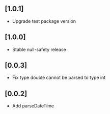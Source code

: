 ## [1.0.1]
- Upgrade test package version

## [1.0.0]

- Stable null-safety release

## [0.0.3]

- Fix type double cannot be parsed to type int

## [0.0.2]

- Add parseDateTime


